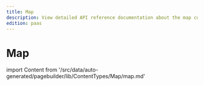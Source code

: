 ```yaml
---
title: Map
description: View detailed API reference documentation about the map content type of the Page Builder component for PWA Studio storefront projects.
edition: paas
---
```


# Map

<!--
The reference doc content is generated automatically from the source code.
To update this section, update the doc blocks in the source code
-->

import Content from '/src/data/auto-generated/pagebuilder/lib/ContentTypes/Map/map.md'

<Content />
